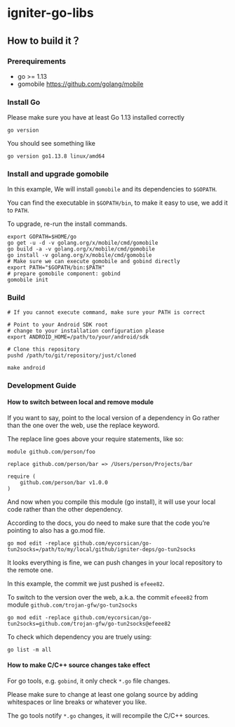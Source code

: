 # igniter-go-libs

## How to build it？

### Prerequirements

* go >= 1.13
* gomobile https://github.com/golang/mobile

### Install Go

Please make sure you have at least Go 1.13 installed correctly

```shell
go version
```

You should see something like
```
go version go1.13.8 linux/amd64
```

### Install and upgrade gomobile

In this example, We will install `gomobile` and its dependencies to `$GOPATH`.

You can find the executable in `$GOPATH/bin`, to make it easy to use, we add it to `PATH`.

To upgrade, re-run the install commands.

```shell
export GOPATH=$HOME/go
go get -u -d -v golang.org/x/mobile/cmd/gomobile
go build -a -v golang.org/x/mobile/cmd/gomobile
go install -v golang.org/x/mobile/cmd/gomobile
# Make sure we can execute gomobile and gobind directly
export PATH="$GOPATH/bin:$PATH"
# prepare gomobile component: gobind
gomobile init
```

### Build

```shell
# If you cannot execute command, make sure your PATH is correct

# Point to your Android SDK root
# change to your installation configuration please
export ANDROID_HOME=/path/to/your/android/sdk

# Clone this repository
pushd /path/to/git/repository/just/cloned

make android
```

### Development Guide

#### How to switch between local and remove module

If you want to say, point to the local version of a dependency in Go rather than the one over the web, use the replace keyword.

The replace line goes above your require statements, like so:

```
module github.com/person/foo

replace github.com/person/bar => /Users/person/Projects/bar

require (
	github.com/person/bar v1.0.0
)

```

And now when you compile this module (go install), it will use your local code rather than the other dependency.

According to the docs, you do need to make sure that the code you’re pointing to also has a go.mod file.

```shell
go mod edit -replace github.com/eycorsican/go-tun2socks=/path/to/my/local/github/igniter-deps/go-tun2socks
```

It looks everything is fine, we can push changes in your local repository to the remote one.

In this example, the commit we just pushed is `efeee82`.

To switch to the version over the web, a.k.a. the commit `efeee82` from module `github.com/trojan-gfw/go-tun2socks`

```shell
go mod edit -replace github.com/eycorsican/go-tun2socks=github.com/trojan-gfw/go-tun2socks@efeee82
```

To check which dependency you are truely using:

```shell
go list -m all
```

#### How to make C/C++ source changes take effect

For go tools, e.g. `gobind`, it only check `*.go` file changes.

Please make sure to change at least one golang source by adding whitespaces or line breaks or whatever you like.

The go tools notify `*.go` changes, it will recompile the C/C++ sources.



